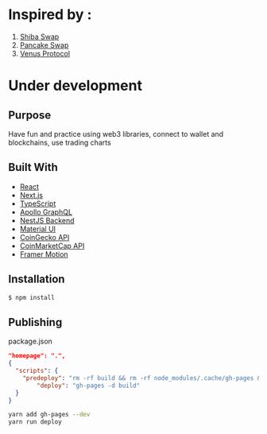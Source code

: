 # Inspired by : 
1. [Shiba Swap](https://shibaswap.com/#/)
2. [Pancake Swap](https://pancakeswap.finance/swap)
3. [Venus Protocol](https://app.venus.io/dashboard)

# Under development

## Purpose
Have fun and practice using web3 libraries, connect to wallet and blockchains, use trading charts

## Built With
- [React](https://reactjs.org/)
- [Next.js](https://nextjs.org/)
- [TypeScript](https://www.typescriptlang.org/)
- [Apollo GraphQL](https://www.apollographql.com/docs/react/)
- [NestJS Backend](https://nestjs.com/)
- [Material UI](https://mui.com/)
- [CoinGecko API](https://www.coingecko.com/en/api)
- [CoinMarketCap API](https://coinmarketcap.com/api/)
- [Framer Motion](https://www.framer.com/motion/)


## Installation

```bash
$ npm install
```

## Publishing

package.json

```json
"homepage": ".",
{
  "scripts": {
    "predeploy": "rm -rf build && rm -rf node_modules/.cache/gh-pages && npm run build",
        "deploy": "gh-pages -d build"
  }
}
```

```bash
yarn add gh-pages --dev
yarn run deploy
```